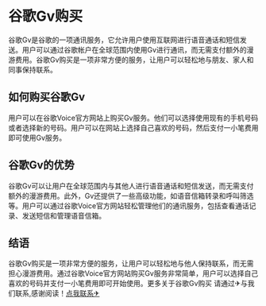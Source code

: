 # 谷歌Gv购买

谷歌Gv是谷歌的一项通讯服务，它允许用户使用互联网进行语音通话和短信发送。用户可以通过谷歌帐户在全球范围内使用Gv进行通讯，而无需支付额外的漫游费用。谷歌Gv购买是一项非常方便的服务，让用户可以轻松地与朋友、家人和同事保持联系。

## 如何购买谷歌Gv

用户可以在谷歌Voice官方网站上购买Gv服务。他们可以选择使用现有的手机号码或者选择新的号码。用户可以在网站上选择自己喜欢的号码，然后支付一小笔费用即可使用Gv服务。

## 谷歌Gv的优势

谷歌Gv可以让用户在全球范围内与其他人进行语音通话和短信发送，而无需支付额外的漫游费用。此外，Gv还提供了一些高级功能，如语音信箱转录和呼叫筛选等。用户可以通过谷歌Voice官方网站轻松管理他们的通讯服务，包括查看通话记录、发送短信和管理语音信箱。

## 结语

谷歌Gv购买是一项非常方便的服务，让用户可以轻松地与他人保持联系，而无需担心漫游费用。通过谷歌Voice官方网站购买Gv服务非常简单，用户可以选择自己喜欢的号码并支付一小笔费用即可开始使用。更多关于谷歌Gv购买 请通过✈与我们联系,感谢阅读！[点我联系✈](https://en.G208.com)
